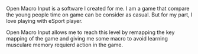 Open Macro Input is a software I created for me.
I am a game that compare the young people time on game can be consider as casual.
But for my part, I love playing with eSport player.

Open Macro Input allows me to reach this level by remapping the key mapping of the game and giving me some macro to avoid learning musculare memory requierd action in the game.

